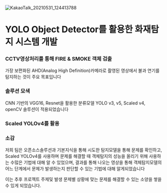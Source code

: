 ![KakaoTalk_20210531_124413788](https://user-images.githubusercontent.com/79948405/120136815-f5416880-c20d-11eb-8947-3f6304fb9f17.jpg)


#  YOLO  Object Detector를 활용한 화재탐지 시스템 개발

### CCTV영상처리를 통해 FIRE & SMOKE 객체 검출
가장 보편화된 AHD(Analog High Definition)카메라로 촬영된 영상에서 불과 연기를 탐지하는 것이 주요 목표입니다

### 솔루션 모색
CNN 기반의 VGG16, Resnet을 활용한 분류모델
YOLO v3, v5, Scaled v4,
openCV 
솔루션이 적용되었습니다

### Scaled YOLOv4를 활용

### 소감
저희 팀은 오픈소스솔루션과 기본지식을 통해 시도한 탐지모델을 통해 문제를 확인하고, 
Scaled YOLOv4를 사용하며 문제를 해결할 때 객체탐지의 성능을 올리기 위해 사용하는 수많은 기법에  대해 알 수 있었으며, 
결과를 통해 나오는 영상을 통해 객체탐지모델의 어느 단계에서 문제가 발생하는지 판단할 수 있는 기법에 대해 알게되었습니다

이는 추후 프로젝트 주제및 발생 문제별 상황에 맞는 문제를 해결할 수 있는 소양을 쌓을 수 있게 되었습니다.

